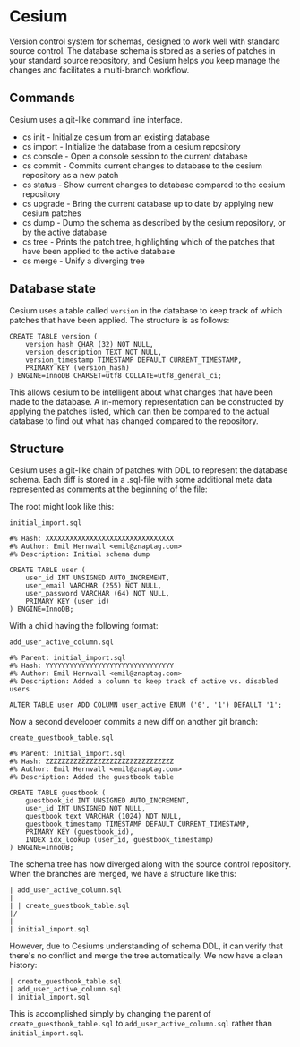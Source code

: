 Cesium
======

Version control system for schemas, designed to work well with standard source
control. The database schema is stored as a series of patches in your standard
source repository, and Cesium helps you keep manage the changes and facilitates
a multi-branch workflow.

Commands
--------

Cesium uses a git-like command line interface.

 * cs init - Initialize cesium from an existing database
 * cs import - Initialize the database from a cesium repository
 * cs console - Open a console session to the current database
 * cs commit - Commits current changes to database to the cesium repository as
   a new patch
 * cs status - Show current changes to database compared to the cesium
   repository
 * cs upgrade - Bring the current database up to date by applying new cesium
   patches
 * cs dump - Dump the schema as described by the cesium repository, or by the
   active database
 * cs tree - Prints the patch tree, highlighting which of the patches that have
   been applied to the active database
 * cs merge - Unify a diverging tree

Database state
--------------

Cesium uses a table called `version` in the database to keep track of which
patches that have been applied. The structure is as follows:

    CREATE TABLE version (
        version_hash CHAR (32) NOT NULL,
        version_description TEXT NOT NULL,
        version_timestamp TIMESTAMP DEFAULT CURRENT_TIMESTAMP,
        PRIMARY KEY (version_hash)
    ) ENGINE=InnoDB CHARSET=utf8 COLLATE=utf8_general_ci;

This allows cesium to be intelligent about what changes that have been made to
the database. A in-memory representation can be constructed by applying the
patches listed, which can then be compared to the actual database to find out
what has changed compared to the repository.

Structure
---------

Cesium uses a git-like chain of patches with DDL to represent the database schema.
Each diff is stored in a .sql-file with some additional meta data represented
as comments at the beginning of the file:

The root might look like this:

    initial_import.sql

    #% Hash: XXXXXXXXXXXXXXXXXXXXXXXXXXXXXXXX
    #% Author: Emil Hernvall <emil@znaptag.com>
    #% Description: Initial schema dump

    CREATE TABLE user (
        user_id INT UNSIGNED AUTO_INCREMENT,
        user_email VARCHAR (255) NOT NULL,
        user_password VARCHAR (64) NOT NULL,
        PRIMARY KEY (user_id)
    ) ENGINE=InnoDB;

With a child having the following format:

    add_user_active_column.sql

    #% Parent: initial_import.sql
    #% Hash: YYYYYYYYYYYYYYYYYYYYYYYYYYYYYYYY
    #% Author: Emil Hernvall <emil@znaptag.com>
    #% Description: Added a column to keep track of active vs. disabled users

    ALTER TABLE user ADD COLUMN user_active ENUM ('0', '1') DEFAULT '1';

Now a second developer commits a new diff on another git branch:

    create_guestbook_table.sql

    #% Parent: initial_import.sql
    #% Hash: ZZZZZZZZZZZZZZZZZZZZZZZZZZZZZZZZ
    #% Author: Emil Hernvall <emil@znaptag.com>
    #% Description: Added the guestbook table

    CREATE TABLE guestbook (
        guestbook_id INT UNSIGNED AUTO_INCREMENT,
        user_id INT UNSIGNED NOT NULL,
        guestbook_text VARCHAR (1024) NOT NULL,
        guestbook_timestamp TIMESTAMP DEFAULT CURRENT_TIMESTAMP,
        PRIMARY KEY (guestbook_id),
        INDEX idx_lookup (user_id, guestbook_timestamp)
    ) ENGINE=InnoDB;

The schema tree has now diverged along with the source control repository. When
the branches are merged, we have a structure like this:

    | add_user_active_column.sql
    |
    | | create_guestbook_table.sql
    |/
    |
    | initial_import.sql

However, due to Cesiums understanding of schema DDL, it can verify that there's
no conflict and merge the tree automatically. We now have a clean history:

    | create_guestbook_table.sql
    | add_user_active_column.sql
    | initial_import.sql

This is accomplished simply by changing the parent of
`create_guestbook_table.sql` to `add_user_active_column.sql` rather than
`initial_import.sql`.
